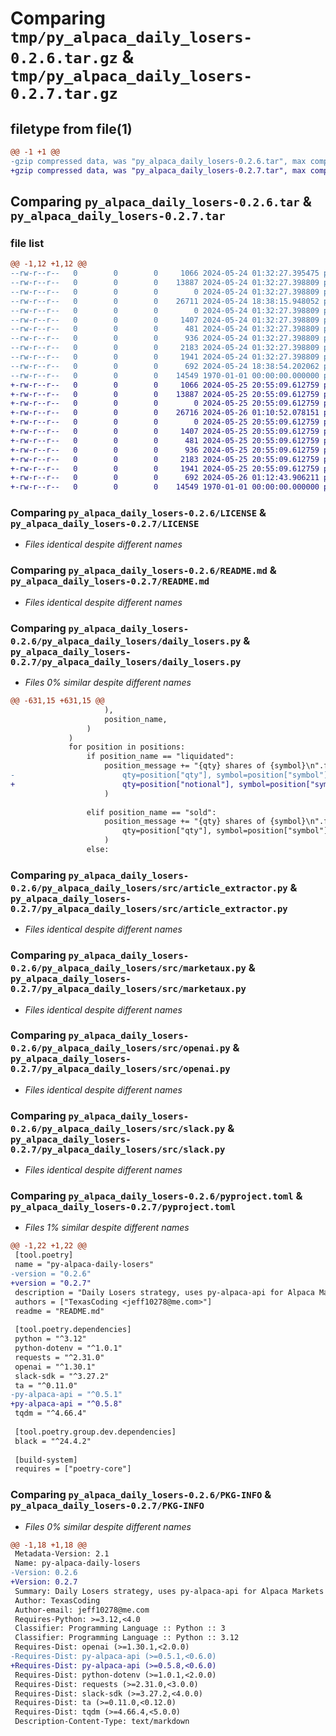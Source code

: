 # Comparing `tmp/py_alpaca_daily_losers-0.2.6.tar.gz` & `tmp/py_alpaca_daily_losers-0.2.7.tar.gz`

## filetype from file(1)

```diff
@@ -1 +1 @@
-gzip compressed data, was "py_alpaca_daily_losers-0.2.6.tar", max compression
+gzip compressed data, was "py_alpaca_daily_losers-0.2.7.tar", max compression
```

## Comparing `py_alpaca_daily_losers-0.2.6.tar` & `py_alpaca_daily_losers-0.2.7.tar`

### file list

```diff
@@ -1,12 +1,12 @@
--rw-r--r--   0        0        0     1066 2024-05-24 01:32:27.395475 py_alpaca_daily_losers-0.2.6/LICENSE
--rw-r--r--   0        0        0    13887 2024-05-24 01:32:27.398809 py_alpaca_daily_losers-0.2.6/README.md
--rw-r--r--   0        0        0        0 2024-05-24 01:32:27.398809 py_alpaca_daily_losers-0.2.6/py_alpaca_daily_losers/__init__.py
--rw-r--r--   0        0        0    26711 2024-05-24 18:38:15.948052 py_alpaca_daily_losers-0.2.6/py_alpaca_daily_losers/daily_losers.py
--rw-r--r--   0        0        0        0 2024-05-24 01:32:27.398809 py_alpaca_daily_losers-0.2.6/py_alpaca_daily_losers/src/__init__.py
--rw-r--r--   0        0        0     1407 2024-05-24 01:32:27.398809 py_alpaca_daily_losers-0.2.6/py_alpaca_daily_losers/src/article_extractor.py
--rw-r--r--   0        0        0      481 2024-05-24 01:32:27.398809 py_alpaca_daily_losers-0.2.6/py_alpaca_daily_losers/src/global_fuctions.py
--rw-r--r--   0        0        0      936 2024-05-24 01:32:27.398809 py_alpaca_daily_losers-0.2.6/py_alpaca_daily_losers/src/marketaux.py
--rw-r--r--   0        0        0     2183 2024-05-24 01:32:27.398809 py_alpaca_daily_losers-0.2.6/py_alpaca_daily_losers/src/openai.py
--rw-r--r--   0        0        0     1941 2024-05-24 01:32:27.398809 py_alpaca_daily_losers-0.2.6/py_alpaca_daily_losers/src/slack.py
--rw-r--r--   0        0        0      692 2024-05-24 18:38:54.202062 py_alpaca_daily_losers-0.2.6/pyproject.toml
--rw-r--r--   0        0        0    14549 1970-01-01 00:00:00.000000 py_alpaca_daily_losers-0.2.6/PKG-INFO
+-rw-r--r--   0        0        0     1066 2024-05-25 20:55:09.612759 py_alpaca_daily_losers-0.2.7/LICENSE
+-rw-r--r--   0        0        0    13887 2024-05-25 20:55:09.612759 py_alpaca_daily_losers-0.2.7/README.md
+-rw-r--r--   0        0        0        0 2024-05-25 20:55:09.612759 py_alpaca_daily_losers-0.2.7/py_alpaca_daily_losers/__init__.py
+-rw-r--r--   0        0        0    26716 2024-05-26 01:10:52.078151 py_alpaca_daily_losers-0.2.7/py_alpaca_daily_losers/daily_losers.py
+-rw-r--r--   0        0        0        0 2024-05-25 20:55:09.612759 py_alpaca_daily_losers-0.2.7/py_alpaca_daily_losers/src/__init__.py
+-rw-r--r--   0        0        0     1407 2024-05-25 20:55:09.612759 py_alpaca_daily_losers-0.2.7/py_alpaca_daily_losers/src/article_extractor.py
+-rw-r--r--   0        0        0      481 2024-05-25 20:55:09.612759 py_alpaca_daily_losers-0.2.7/py_alpaca_daily_losers/src/global_fuctions.py
+-rw-r--r--   0        0        0      936 2024-05-25 20:55:09.612759 py_alpaca_daily_losers-0.2.7/py_alpaca_daily_losers/src/marketaux.py
+-rw-r--r--   0        0        0     2183 2024-05-25 20:55:09.612759 py_alpaca_daily_losers-0.2.7/py_alpaca_daily_losers/src/openai.py
+-rw-r--r--   0        0        0     1941 2024-05-25 20:55:09.612759 py_alpaca_daily_losers-0.2.7/py_alpaca_daily_losers/src/slack.py
+-rw-r--r--   0        0        0      692 2024-05-26 01:12:43.906211 py_alpaca_daily_losers-0.2.7/pyproject.toml
+-rw-r--r--   0        0        0    14549 1970-01-01 00:00:00.000000 py_alpaca_daily_losers-0.2.7/PKG-INFO
```

### Comparing `py_alpaca_daily_losers-0.2.6/LICENSE` & `py_alpaca_daily_losers-0.2.7/LICENSE`

 * *Files identical despite different names*

### Comparing `py_alpaca_daily_losers-0.2.6/README.md` & `py_alpaca_daily_losers-0.2.7/README.md`

 * *Files identical despite different names*

### Comparing `py_alpaca_daily_losers-0.2.6/py_alpaca_daily_losers/daily_losers.py` & `py_alpaca_daily_losers-0.2.7/py_alpaca_daily_losers/daily_losers.py`

 * *Files 0% similar despite different names*

```diff
@@ -631,15 +631,15 @@
                     ),
                     position_name,
                 )
             )
             for position in positions:
                 if position_name == "liquidated":
                     position_message += "{qty} shares of {symbol}\n".format(
-                        qty=position["qty"], symbol=position["symbol"]
+                        qty=position["notional"], symbol=position["symbol"]
                     )
 
                 elif position_name == "sold":
                     position_message += "{qty} shares of {symbol}\n".format(
                         qty=position["qty"], symbol=position["symbol"]
                     )
                 else:
```

### Comparing `py_alpaca_daily_losers-0.2.6/py_alpaca_daily_losers/src/article_extractor.py` & `py_alpaca_daily_losers-0.2.7/py_alpaca_daily_losers/src/article_extractor.py`

 * *Files identical despite different names*

### Comparing `py_alpaca_daily_losers-0.2.6/py_alpaca_daily_losers/src/marketaux.py` & `py_alpaca_daily_losers-0.2.7/py_alpaca_daily_losers/src/marketaux.py`

 * *Files identical despite different names*

### Comparing `py_alpaca_daily_losers-0.2.6/py_alpaca_daily_losers/src/openai.py` & `py_alpaca_daily_losers-0.2.7/py_alpaca_daily_losers/src/openai.py`

 * *Files identical despite different names*

### Comparing `py_alpaca_daily_losers-0.2.6/py_alpaca_daily_losers/src/slack.py` & `py_alpaca_daily_losers-0.2.7/py_alpaca_daily_losers/src/slack.py`

 * *Files identical despite different names*

### Comparing `py_alpaca_daily_losers-0.2.6/pyproject.toml` & `py_alpaca_daily_losers-0.2.7/pyproject.toml`

 * *Files 1% similar despite different names*

```diff
@@ -1,22 +1,22 @@
 [tool.poetry]
 name = "py-alpaca-daily-losers"
-version = "0.2.6"
+version = "0.2.7"
 description = "Daily Losers strategy, uses py-alpaca-api for Alpaca Markets integration."
 authors = ["TexasCoding <jeff10278@me.com>"]
 readme = "README.md"
 
 [tool.poetry.dependencies]
 python = "^3.12"
 python-dotenv = "^1.0.1"
 requests = "^2.31.0"
 openai = "^1.30.1"
 slack-sdk = "^3.27.2"
 ta = "^0.11.0"
-py-alpaca-api = "^0.5.1"
+py-alpaca-api = "^0.5.8"
 tqdm = "^4.66.4"
 
 [tool.poetry.group.dev.dependencies]
 black = "^24.4.2"
 
 [build-system]
 requires = ["poetry-core"]
```

### Comparing `py_alpaca_daily_losers-0.2.6/PKG-INFO` & `py_alpaca_daily_losers-0.2.7/PKG-INFO`

 * *Files 0% similar despite different names*

```diff
@@ -1,18 +1,18 @@
 Metadata-Version: 2.1
 Name: py-alpaca-daily-losers
-Version: 0.2.6
+Version: 0.2.7
 Summary: Daily Losers strategy, uses py-alpaca-api for Alpaca Markets integration.
 Author: TexasCoding
 Author-email: jeff10278@me.com
 Requires-Python: >=3.12,<4.0
 Classifier: Programming Language :: Python :: 3
 Classifier: Programming Language :: Python :: 3.12
 Requires-Dist: openai (>=1.30.1,<2.0.0)
-Requires-Dist: py-alpaca-api (>=0.5.1,<0.6.0)
+Requires-Dist: py-alpaca-api (>=0.5.8,<0.6.0)
 Requires-Dist: python-dotenv (>=1.0.1,<2.0.0)
 Requires-Dist: requests (>=2.31.0,<3.0.0)
 Requires-Dist: slack-sdk (>=3.27.2,<4.0.0)
 Requires-Dist: ta (>=0.11.0,<0.12.0)
 Requires-Dist: tqdm (>=4.66.4,<5.0.0)
 Description-Content-Type: text/markdown
```

